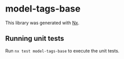 # model-tags-base

This library was generated with [Nx](https://nx.dev).

## Running unit tests

Run `nx test model-tags-base` to execute the unit tests.
